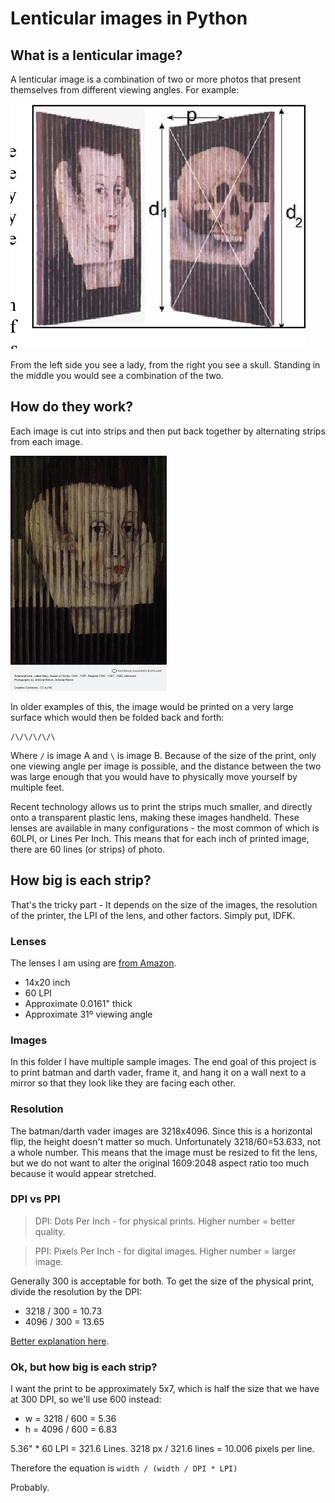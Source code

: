 # Lenticular images in Python

## What is a lenticular image?
A lenticular image is a combination of two or more photos that present themselves from different viewing angles. For example:

![](example.png)

From the left side you see a lady, from the right you see a skull. Standing in the middle you would see a combination of the two.

## How do they work?
Each image is cut into strips and then put back together by alternating strips from each image.

![](example.jpg)

In older examples of this, the image would be printed on a very large surface which would then be folded back and forth:
```
/\/\/\/\/\
```
Where `/` is image A and `\` is image B. Because of the size of the print, only one viewing angle per image is possible, and the distance between the two was large enough that you would have to physically move yourself by multiple feet.

Recent technology allows us to print the strips much smaller, and directly onto a transparent plastic lens, making these images handheld. These lenses are available in many configurations - the most common of which is 60LPI, or Lines Per Inch. This means that for each inch of printed image, there are 60 lines (or strips) of photo.

## How big is each strip?
That's the tricky part - It depends on the size of the images, the resolution of the printer, the LPI of the lens, and other factors. Simply put, IDFK.

### Lenses

The lenses I am using are [from Amazon](https://www.amazon.com/gp/product/B01NBAHTBN).

* 14x20 inch
* 60 LPI
* Approximate 0.0161" thick
* Approximate 31º viewing angle

### Images
In this folder I have multiple sample images. The end goal of this project is to print batman and darth vader, frame it, and hang it on a wall next to a mirror so that they look like they are facing each other.

### Resolution
The batman/darth vader images are 3218x4096. Since this is a horizontal flip, the height doesn't matter so much. Unfortunately 3218/60=53.633, not a whole number. This means that the image must be resized to fit the lens, but we do not want to alter the original 1609:2048 aspect ratio too much because it would appear stretched.

### DPI vs PPI
> DPI: Dots Per Inch - for physical prints. Higher number = better quality.

> PPI: Pixels Per Inch - for digital images. Higher number = larger image.

Generally 300 is acceptable for both. To get the size of the physical print, divide the resolution by the DPI:

* 3218 / 300 = 10.73
* 4096 / 300 = 13.65

[Better explanation here](https://photographylife.com/dpi-vs-ppi).

### Ok, but how big is each strip?
I want the print to be approximately 5x7, which is half the size that we have at 300 DPI, so we'll use 600 instead:

* w = 3218 / 600 = 5.36
* h = 4096 / 600 = 6.83

5.36" * 60 LPI = 321.6 Lines. 
3218 px / 321.6 lines = 10.006 pixels per line.

Therefore the equation is `width / (width / DPI * LPI)`

Probably.